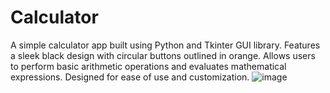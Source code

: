 # Calculator
A simple calculator app built using Python and Tkinter GUI library. Features a sleek black design with circular buttons outlined in orange. Allows users to perform basic arithmetic operations and evaluates mathematical expressions. Designed for ease of use and customization.
![image](https://github.com/JJo6/Calculator/assets/87189227/ab9a2330-65f9-40dd-b4b0-ed2437670b2e)
